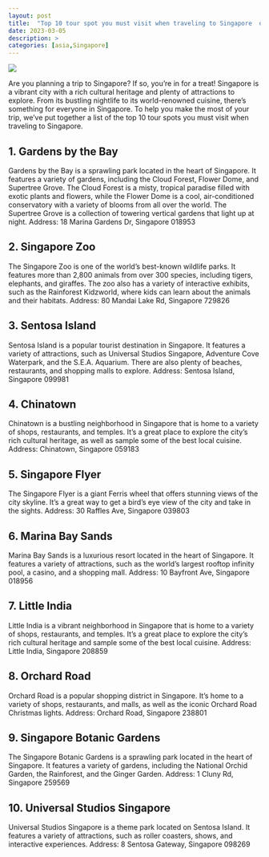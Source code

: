 ```yaml
---
layout: post
title:  "Top 10 tour spot you must visit when traveling to Singapore  of Singapore "
date: 2023-03-05
description: >
categories: [asia,Singapore]
---
```

<img src="https://source.unsplash.com/1600x900/?singapore">

Are you planning a trip to Singapore? If so, you’re in for a treat! Singapore is a vibrant city with a rich cultural heritage and plenty of attractions to explore. From its bustling nightlife to its world-renowned cuisine, there’s something for everyone in Singapore. To help you make the most of your trip, we’ve put together a list of the top 10 tour spots you must visit when traveling to Singapore. 

## 1. Gardens by the Bay

Gardens by the Bay is a sprawling park located in the heart of Singapore. It features a variety of gardens, including the Cloud Forest, Flower Dome, and Supertree Grove. The Cloud Forest is a misty, tropical paradise filled with exotic plants and flowers, while the Flower Dome is a cool, air-conditioned conservatory with a variety of blooms from all over the world. The Supertree Grove is a collection of towering vertical gardens that light up at night. Address: 18 Marina Gardens Dr, Singapore 018953

## 2. Singapore Zoo

The Singapore Zoo is one of the world’s best-known wildlife parks. It features more than 2,800 animals from over 300 species, including tigers, elephants, and giraffes. The zoo also has a variety of interactive exhibits, such as the Rainforest Kidzworld, where kids can learn about the animals and their habitats. Address: 80 Mandai Lake Rd, Singapore 729826

## 3. Sentosa Island

Sentosa Island is a popular tourist destination in Singapore. It features a variety of attractions, such as Universal Studios Singapore, Adventure Cove Waterpark, and the S.E.A. Aquarium. There are also plenty of beaches, restaurants, and shopping malls to explore. Address: Sentosa Island, Singapore 099981

## 4. Chinatown

Chinatown is a bustling neighborhood in Singapore that is home to a variety of shops, restaurants, and temples. It’s a great place to explore the city’s rich cultural heritage, as well as sample some of the best local cuisine. Address: Chinatown, Singapore 059183

## 5. Singapore Flyer

The Singapore Flyer is a giant Ferris wheel that offers stunning views of the city skyline. It’s a great way to get a bird’s eye view of the city and take in the sights. Address: 30 Raffles Ave, Singapore 039803

## 6. Marina Bay Sands

Marina Bay Sands is a luxurious resort located in the heart of Singapore. It features a variety of attractions, such as the world’s largest rooftop infinity pool, a casino, and a shopping mall. Address: 10 Bayfront Ave, Singapore 018956

## 7. Little India

Little India is a vibrant neighborhood in Singapore that is home to a variety of shops, restaurants, and temples. It’s a great place to explore the city’s rich cultural heritage and sample some of the best local cuisine. Address: Little India, Singapore 208859

## 8. Orchard Road

Orchard Road is a popular shopping district in Singapore. It’s home to a variety of shops, restaurants, and malls, as well as the iconic Orchard Road Christmas lights. Address: Orchard Road, Singapore 238801

## 9. Singapore Botanic Gardens

The Singapore Botanic Gardens is a sprawling park located in the heart of Singapore. It features a variety of gardens, including the National Orchid Garden, the Rainforest, and the Ginger Garden. Address: 1 Cluny Rd, Singapore 259569

## 10. Universal Studios Singapore

Universal Studios Singapore is a theme park located on Sentosa Island. It features a variety of attractions, such as roller coasters, shows, and interactive experiences. Address: 8 Sentosa Gateway, Singapore 098269
